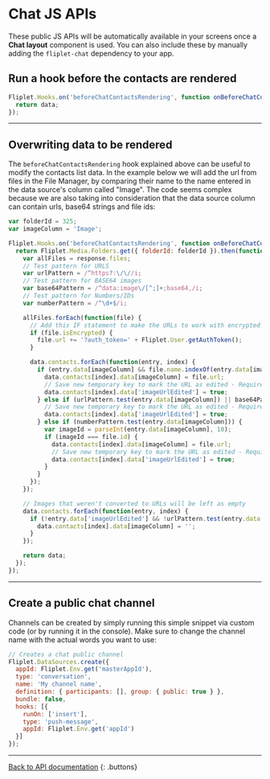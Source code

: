 # Chat JS APIs

These public JS APIs will be automatically available in your screens once a **Chat layout** component is used. You can also include these by manually adding the `fliplet-chat` dependency to your app.

## Run a hook before the contacts are rendered

```js
Fliplet.Hooks.on('beforeChatContactsRendering', function onBeforeChatContactsRendering(data) {
  return data;
});
```

---

## Overwriting data to be rendered

The  `beforeChatContactsRendering` hook explained above can be useful to modify the contacts list data. In the example below we will add the url from files in the File Manager, by comparing their name to the name entered in the data source's column called "Image". The code seems complex because we are also taking into consideration that the data source column can contain urls, base64 strings and file ids:

```js
var folderId = 325;
var imageColumn = 'Image';

Fliplet.Hooks.on('beforeChatContactsRendering', function onBeforeChatContactsRendering(data) {
  return Fliplet.Media.Folders.get({ folderId: folderId }).then(function(response) {
    var allFiles = response.files;
    // Test pattern for URLS
    var urlPattern = /^https?:\/\//i;
    // Test pattern for BASE64 images
    var base64Pattern = /^data:image\/[^;]+;base64,/i;
    // Test pattern for Numbers/IDs
    var numberPattern = /^\d+$/i;

    allFiles.forEach(function(file) {
      // Add this IF statement to make the URLs to work with encrypted organizations
      if (file.isEncrypted) {
        file.url += '?auth_token=' + Fliplet.User.getAuthToken();
      }

      data.contacts.forEach(function(entry, index) {
        if (entry.data[imageColumn] && file.name.indexOf(entry.data[imageColumn]) !== -1) {
          data.contacts[index].data[imageColumn] = file.url;
          // Save new temporary key to mark the URL as edited - Required (No need for a column with the same name)
          data.contacts[index].data['imageUrlEdited'] = true;
        } else if (urlPattern.test(entry.data[imageColumn]) || base64Pattern.test(entry.data[imageColumn])) {
          // Save new temporary key to mark the URL as edited - Required (No need for a column with the same name)
          data.contacts[index].data['imageUrlEdited'] = true;
        } else if (numberPattern.test(entry.data[imageColumn])) {
          var imageId = parseInt(entry.data[imageColumn], 10);
          if (imageId === file.id) {
            data.contacts[index].data[imageColumn] = file.url;
            // Save new temporary key to mark the URL as edited - Required (No need for a column with the same name)
            data.contacts[index].data['imageUrlEdited'] = true;
          }
        }
      });
    });

    // Images that weren't converted to URLs will be left as empty
    data.contacts.forEach(function(entry, index) {
      if (!entry.data['imageUrlEdited'] && !urlPattern.test(entry.data[imageColumn]) && !base64Pattern.test(entry.data[imageColumn])) {
        data.contacts[index].data[imageColumn] = '';
      }
    });

    return data;
  });
});
```

---

## Create a public chat channel

Channels can be created by simply running this simple snippet via custom code (or by running it in the console). Make sure to change the channel name with the actual words you want to use:

```js
// Creates a chat public channel
Fliplet.DataSources.create({
  appId: Fliplet.Env.get('masterAppId'),
  type: 'conversation',
  name: 'My channel name',
  definition: { participants: [], group: { public: true } },
  bundle: false,
  hooks: [{
    runOn: ['insert'],
    type: 'push-message',
    appId: Fliplet.Env.get('appId')
  }]
});
```

---

[Back to API documentation](../../API-Documentation.md)
{: .buttons}